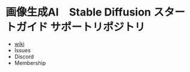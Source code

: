 # 画像生成AI　Stable Diffusion スタートガイド サポートリポジトリ

- [wiki](https://github.com/aicuai/Book-StartGuideSDXL/wiki)
- Issues
- Discord
- Membership
